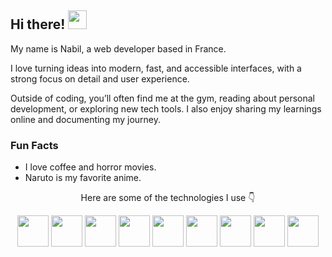 ## Hi there! <img src="https://media.giphy.com/media/hvRJCLFzcasrR4ia7z/giphy.gif" width = "30px"> 
My name is Nabil, a web developer based in France.  

I love turning ideas into modern, fast, and accessible interfaces, with a strong focus on detail and user experience.  

Outside of coding, you’ll often find me at the gym, reading about personal development, or exploring new tech tools. I also enjoy sharing my learnings online and documenting my journey.  

### Fun Facts  
- I love coffee and horror movies.  
- Naruto is my favorite anime.  

<p align="center">Here are some of the technologies I use 👇</p>

<p align="center">
  <img src="https://cdn.jsdelivr.net/gh/devicons/devicon/icons/html5/html5-original.svg" width="50" />
  <img src="https://cdn.jsdelivr.net/gh/devicons/devicon/icons/css3/css3-original.svg" width="50" />
  <img src="https://cdn.jsdelivr.net/gh/devicons/devicon/icons/javascript/javascript-original.svg" width="50" />
  <img src="https://cdn.jsdelivr.net/gh/devicons/devicon/icons/typescript/typescript-original.svg" width="50" />
  <img src="https://cdn.jsdelivr.net/gh/devicons/devicon/icons/react/react-original.svg" width="50" />
  <img src="https://cdn.jsdelivr.net/gh/devicons/devicon/icons/vuejs/vuejs-original.svg" width="50" />
  <img src="https://cdn.jsdelivr.net/gh/devicons/devicon/icons/nodejs/nodejs-original.svg" width="50" />
 
  <img src="https://cdn.jsdelivr.net/gh/devicons/devicon/icons/php/php-original.svg" width="50" />

  <img src="https://cdn.jsdelivr.net/gh/devicons/devicon/icons/git/git-original.svg" width="50" />
</p>
